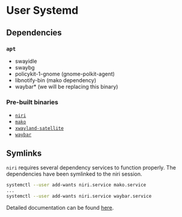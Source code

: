 # User Systemd

## Dependencies

### `apt`

- swayidle
- swaybg
- policykit-1-gnome (gnome-polkit-agent)
- libnotify-bin (mako dependency)
- waybar* (we will be replacing this binary)

### Pre-built binaries

- [`niri`](../../../bin/niri/)
- [`mako`](../../../bin/)
- [`xwayland-satellite`](../../../bin/)
- [`waybar`](../../../bin/)

## Symlinks

`niri` requires several dependency services to function properly. The dependencies have been symlinked to the niri session.

```sh
systemctl --user add-wants niri.service mako.service
...
systemctl --user add-wants niri.service waybar.service
```

Detailed documentation can be found [here](https://github.com/YaLTeR/niri/wiki/Example-systemd-Setup).
